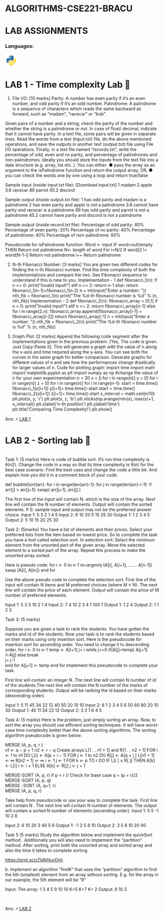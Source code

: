 # ALGORITHMS-CSE221-BRACU


# LAB ASSIGNMENTS

<h3 align="left">Languages:</h3>
<p align="left"> <a href="https://www.python.org" target="_blank" rel="noreferrer"> <img src="https://raw.githubusercontent.com/devicons/devicon/master/icons/python/python-original.svg" alt="python" width="40" height="40"/> </a> </p>

# LAB 1 - Time complexity Lab 📝

1) File I/O: [10 marks] 
Parity: A number has even parity if it’s an even number, and odd parity if it’s an odd number. 
Palindrome: A palindrome is a sequence of characters which reads the same backward as forward, such as “madam”, “racecar” or “bob”. 

Given pairs of a number and a string, check the parity of the number and whether the string is a palindrome or not. In case of float/ decimal, indicate that it cannot have parity. In a text file, some pairs will be given in separate lines. Read the words from a text (input.txt) file, do the above mentioned operations, and save the outputs in another text (output.txt) file using File I/O operations. Finally, in a text file named “records.txt”, write the percentage of odd, even and no parity, and percentage of palindromes and non-palindromes. Ideally you should store the inputs from the text file into a data structure (e.g. array, list etc. ). You can either: 
● pass the array as an argument to the isPalindrome function and return the output array, OR, 
● you can check the words one by one using a loop and return true/false

Sample input (inside input.txt file): [Download input.txt] 
1 madam 
2 apple 
3.6 racecar 
89 parrot 
45.2 discord 

Sample output (inside output.txt file): 
1 has odd parity and madam is a palindrome 
2 has even parity and apple is not a palindrome 
3.6 cannot have parity and racecar is a palindrome 
89 has odd parity and parrot is not a palindrome 
45.2 cannot have parity and discord is not a palindrome 

Sample output (inside record.txt file): 
Percentage of odd parity: 40% 
Percentage of even parity: 20% 
Percentage of no parity: 40% 
Percentage of palindrome: 40% 
Percentage of non-palindrome: 60% 

Pseudocode for isPalindrome function: 
Word <- input 
IF word=null/empty THEN 
Return not palindrome 
N<- length of word 
For i<N/2 
If word[i] != word[N-1-i] 
Return not palindrome 
i++ 
Return palindrome 

2) N-th Fibonacci Number: [3 marks] 
You are given two different codes for finding the n-th fibonacci number. Find the time complexity of both the implementations and compare the two. 
See Fibonacci sequence to understand if this is new to you. 
Implementation - 1
def fibonacci_1(n): 
if n <= 0: 
print("Invalid input!") 
elif n <= 2: 
return n-1 
else: 
return fibonacci_1(n-1)+fibonacci_1(n-2) 
n = int(input("Enter a number: ")) 
nth_fib = fibonacci_1(n) 
print("The %d-th fibonacci number is %d" % (n, nth_fib)) 
Implementation - 2 
def fibonacci_2(n): 
fibonacci_array = [0,1] 
if n < 0: 
print("Invalid input!") 
elif n <= 2: 
return fibonacci_array[n-1] 
else: 
for i in range(2,n): 
fibonacci_array.append(fibonacci_array[i-1] + fibonacci_array[i-2]) 
return fibonacci_array[-1] 
n = int(input("Enter a number: ")) 
nth_fib = fibonacci_2(n) 
print("The %d-th fibonacci number is %d" % (n, nth_fib)) 



3) Graph Plot: [2 marks] 
Append the following code segment after the implementations given in the previous problem. [Yes, The code is given. Just Copy-Paste it]. This will generate a graph with the value of n along the x-axis and time required along the y-axis. You can see both the curves in the same graph for better comparison. Generate graphs for different values of n and see how the performances change drastically for larger values of n. 
Code for plotting graph: 
import time 
import math 
import matplotlib.pyplot as plt 
import numpy as np 
#change the value of n for your own experimentation 
n = 30 
x = [i for i in range(n)] 
y = [0 for i in range(n)] 
z = [0 for i in range(n)] 
for i in range(n-1):
start = time.time() 
fibonacci_1(x[i+1]) 
y[i+1]= time.time()-start 
start = time.time() 
fibonacci_2(x[i+1]) 
z[i+1]= time.time()-start 
x_interval = math.ceil(n/10) 
plt.plot(x, y, 'r') 
plt.plot(x, z, 'b') 
plt.xticks(np.arange(min(x), max(x)+1, x_interval)) 
plt.xlabel('n-th position') 
plt.ylabel('time') 
plt.title('Comparing Time Complexity!') 
plt.show() 


Ans: ⚡  <a href="https://github.com/AnonXarkA/ALGORITHMS-CSE221-BRACU/tree/main/Lab%201"> LAB 1</a> <br> 

# LAB 2 - Sorting lab  📝

<br>
Task 1: (5 marks)
Here is code of bubble sort. It’s run time complexity is θ(n2). Change the code in a way so that its time complexity is θ(n) for the best case scenario. Find the best case and change the code a little bit. And explain how you did it in a comment block of your code. 



def bubbleSort(arr):
    for i in range(len(arr)-1):
        for j in range(len(arr)-i-1): 
            if arr[j] > arr[j+1]:
                swap( arr[j+1], arr[j] )
             
The first line of the input will contain N, which is the size of the array. Next line will contain the N number of elements. Output will contain the sorted elements.
 P.S: sample input and output may not be the preferred answer choice.
Input 1:
5 
3 2 1 4 5
Input 2:
6
10 20 5 15 25 30
Output 1:
1 2 3 4 5
Output 2:
5 10 15 20 25 30



Task 2: (5marks)
You have a list of elements and their prices. Select your preferred lists from the item based on lowest price. So to complete the task you have a tool called selection sort.
In selection sort:
Select the minimum element from the unsorted part of the given array.
Move the selected element to a sorted part of the array.
Repeat this process to make the unsorted array sorted.

Here is pseudo code:
for i ← 0 to n-1
   m=argminj (A[i], A[i+1], ....... A[n-1]) 
   swap (A[i], A[m])
end for

Use the above pseudo code to complete the selection sort.
First line of the input will contain N items and M preferred choices (where M ≤ N). The next line will contain the price of each element. Output will contain the price of M number of preferred elements. 

Input 1:
5 3
5 10 2 1 4
Input 2:
7 4
10 2 3 4 1 100 1
Output 1:
1 2 4 
Output 2:
1 1 2 3





Task 3: (5 marks)

Suppose you are given a task to rank the students. You have gotten the marks and id of the students. Now your task is to rank the students based on their marks using only insertion sort.
Here is the pseudocode for insertion sort for ascending order. You need to change it to descending order.
for i ← 0 to n-1
   temp ← A[i+1]
    j= i
   while j>=0
       if(A[j]>temp)
       	A[j+1] ←A[j]
        else
break 	
      j= j-1      
   end for
A[j+1] ← temp
end for
Implement this pseudocode to complete your task. 

First line will contain an integer N. The next line will contain N number of id of the students.The next line will contain the N number of the marks of corresponding students. Output will be ranking the id based on their marks (descending order).


Input 1:
5 
11 45 34 22 12
40 50 20 10 10 
Input 2:
6
1 2 3 4 5 6
50 60 80 20 10 30
Output 1:
45 11 34 22 12
Output 2:
3 2 1 6 4 5



Task 4: (5 marks)
Here is the problem, just simply sorting an array. Now, to sort the array you should use efficient sorting techniques. It will have worst-case time complexity better than the above sorting algorithms. The sorting algorithm pseudocode is given below:

MERGE (A, p, q, r )      
 n1 ← q − p + 1
 n2 ← r − q
Create arrays L[1 . . n1 + 1] and R[1 . . n2 + 1]
FOR i ← 1 to n1
 	DO L[i] ← A[p + i − 1]
FOR j ← 1 to  n2
 	DO R[j] ← A[q + j ]
L[n1 + 1] ← ∞
R[n2 + 1] ← ∞
 i ← 1
 j ← 1
FOR k ← p TO r
DO IF L[i ] ≤ R[ j]
THEN A[k] ← L[i]
          i ← i + 1
 		ELSE A[k] ← R[j]
j ← j + 1
 
MERGE-SORT (A, p, r)
if p < r                                                    // Check for base case
     q = (p + r)/2            
    MERGE-SORT  (A, p, q)                        
    MERGE -SORT (A, q+1, r)                         
    MERGE (A, p, q, r)                       


Take help from pseudocode or use your way to complete the task.
First line will contain N . The next line will contain N number of elements. The output will contain a sorted N number of elements (ascending order).
Input 1:
5 
5 -1 10 2 8


Input 2:
6
10 20 3 40 5 6
Output 1:
-1 2 5 8 10
Output 2:
3 5 6 10 20 40



Task 5 (5 marks)
Study the algorithm below and implement the quickSort method . Additionally you will also need to implement the “partition” method. After sorting, print both the unsorted array and sorted array and also the time it takes to complete sorting.

https://prnt.sc/cTkRiHjurDnh


b. Implement an algorithm “findK” that uses the “partition” algorithm to find the kth 
(smallest) element from an array without sorting. E.g. for the array in our example, the 5th element will be “9” 

Input:
The array: 1 3 4 5 9 10 10
K=5
K=7
K= 2
Output:
 9
10
3

<br>

Ans: ⚡  <a href="https://github.com/AnonXarkA/ALGORITHMS-CSE221-BRACU/tree/main/Lab%202"> LAB 2</a> <br> 
